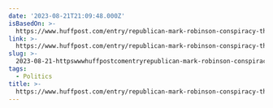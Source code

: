 ```yaml
---
date: '2023-08-21T21:09:48.000Z'
isBasedOn: >-
  https://www.huffpost.com/entry/republican-mark-robinson-conspiracy-theorist-north-carolina-governor-race_n_64df8cabe4b0ce7f01203a6b?unf
link: >-
  https://www.huffpost.com/entry/republican-mark-robinson-conspiracy-theorist-north-carolina-governor-race_n_64df8cabe4b0ce7f01203a6b?unf
slug: >-
  2023-08-21-httpswwwhuffpostcomentryrepublican-mark-robinson-conspiracy-theorist-north-carolina-governor-racen64df8cabe4b0ce7f01203a6bunf
tags:
  - Politics
title: >-
  https://www.huffpost.com/entry/republican-mark-robinson-conspiracy-theorist-north-carolina-governor-race_n_64df8cabe4b0ce7f01203a6b?unf
---
```


